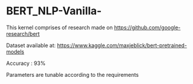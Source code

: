 # BERT_NLP-Vanilla-

﻿This kernel comprises of research made on https://github.com/google-research/bert

Dataset available at: https://www.kaggle.com/maxjeblick/bert-pretrained-models

Accuracy : 93%

Parameters are tunable according to the requirements
